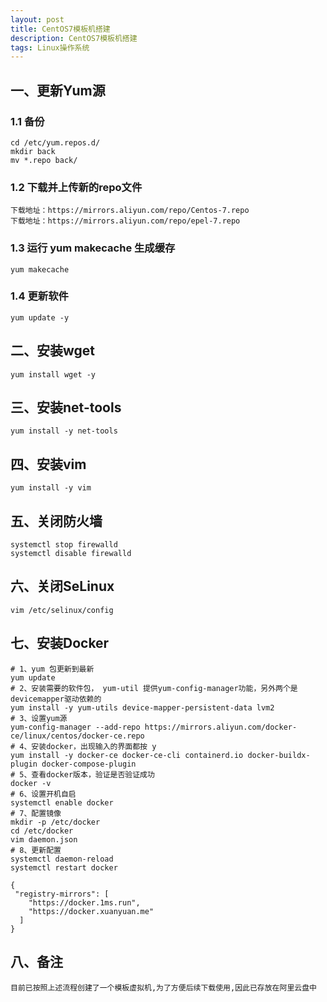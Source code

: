 ```yaml
---
layout: post
title: CentOS7模板机搭建
description: CentOS7模板机搭建
tags: Linux操作系统
---
```



## 一、更新Yum源

### 1.1 备份

```shell
cd /etc/yum.repos.d/
mkdir back
mv *.repo back/
```

### 1.2 下载并上传新的repo文件

```shell
下载地址：https://mirrors.aliyun.com/repo/Centos-7.repo
下载地址：https://mirrors.aliyun.com/repo/epel-7.repo
```

### 1.3 运行 yum makecache 生成缓存

```shell
yum makecache
```

### 1.4 更新软件

```shell
yum update -y
```

## 二、安装wget

```shell
yum install wget -y
```

## 三、安装net-tools

```shell
yum install -y net-tools
```

## 四、安装vim

```shell
yum install -y vim
```

## 五、关闭防火墙

```
systemctl stop firewalld
systemctl disable firewalld
```

## 六、关闭SeLinux

```
vim /etc/selinux/config
```

## 七、安装Docker

```shell
# 1、yum 包更新到最新 
yum update
# 2、安装需要的软件包， yum-util 提供yum-config-manager功能，另外两个是devicemapper驱动依赖的 
yum install -y yum-utils device-mapper-persistent-data lvm2
# 3、设置yum源
yum-config-manager --add-repo https://mirrors.aliyun.com/docker-ce/linux/centos/docker-ce.repo
# 4、安装docker，出现输入的界面都按 y 
yum install -y docker-ce docker-ce-cli containerd.io docker-buildx-plugin docker-compose-plugin
# 5、查看docker版本，验证是否验证成功
docker -v
# 6、设置开机自启
systemctl enable docker
# 7、配置镜像
mkdir -p /etc/docker
cd /etc/docker
vim daemon.json
# 8、更新配置
systemctl daemon-reload
systemctl restart docker
```

```
{
 "registry-mirrors": [
	"https://docker.1ms.run",
	"https://docker.xuanyuan.me"
  ]
}
```

## 八、备注

```
目前已按照上述流程创建了一个模板虚拟机,为了方便后续下载使用,因此已存放在阿里云盘中
```
